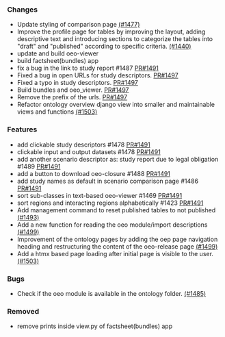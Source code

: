 ### Changes

- Update styling of comparison page [(#1477)](https://github.com/OpenEnergyPlatform/oeplatform/pull/1477)
- Improve the profile page for tables by improving the layout, adding descriptive text and introducing sections to categorize the tables into "draft" and "published" according to specific criteria. [(#1440)](https://github.com/OpenEnergyPlatform/oeplatform/pull/1440)
- update and build oeo-viewer
- build factsheet(bundles) app
- fix a bug in the link to study report #1487 [PR#1491](https://github.com/OpenEnergyPlatform/oeplatform/pull/1491)
- Fixed a bug in open URLs for study descriptors. [PR#1497](https://github.com/OpenEnergyPlatform/oeplatform/pull/1497)
- Fixed a typo in study descriptors. [PR#1497](https://github.com/OpenEnergyPlatform/oeplatform/pull/1497)
- Build bundles and oeo_viewer.  [PR#1497](https://github.com/OpenEnergyPlatform/oeplatform/pull/1497)
- Remove the prefix of the urls.  [PR#1497](https://github.com/OpenEnergyPlatform/oeplatform/pull/1497)
- Refactor ontology overview django view into smaller and maintainable views and functions [(#1503)](https://github.com/OpenEnergyPlatform/oeplatform/pull/1503)

### Features

- add clickable study descriptors #1478 [PR#1491](https://github.com/OpenEnergyPlatform/oeplatform/pull/1491)
- clickable input and output datasets #1478 [PR#1491](https://github.com/OpenEnergyPlatform/oeplatform/pull/1491)
- add another scenario descriptor as: study report due to legal obligation #1489 [PR#1491](https://github.com/OpenEnergyPlatform/oeplatform/pull/1491)
- add a button to download oeo-closure #1488 [PR#1491](https://github.com/OpenEnergyPlatform/oeplatform/pull/1491)
- add study names as default in scenario comparison page #1486 [PR#1491](https://github.com/OpenEnergyPlatform/oeplatform/pull/1491)
- sort sub-classes in text-based oeo-viewer #1469 [PR#1491](https://github.com/OpenEnergyPlatform/oeplatform/pull/1491)
- sort regions and interacting regions alphabetically #1423 [PR#1491](https://github.com/OpenEnergyPlatform/oeplatform/pull/1491)
- Add management command to reset published tables to not published [(#1493)](https://github.com/OpenEnergyPlatform/oeplatform/pull/1493)
- Add a new function for reading the oeo module/import descriptions [(#1499)](https://github.com/OpenEnergyPlatform/oeplatform/pull/1499)
- Improvement of the ontology pages by adding the oep page navigation heading and restructuring the content of the oeo-release page [(#1499)](https://github.com/OpenEnergyPlatform/oeplatform/pull/1499)
- Add a htmx based page loading after initial page is visible to the user. [(#1503)](https://github.com/OpenEnergyPlatform/oeplatform/pull/1503)

### Bugs

- Check if the oeo module is available in the ontology folder. [(#1485)](https://github.com/OpenEnergyPlatform/oeplatform/pull/1495)

### Removed

- remove prints inside view.py of factsheet(bundles) app
